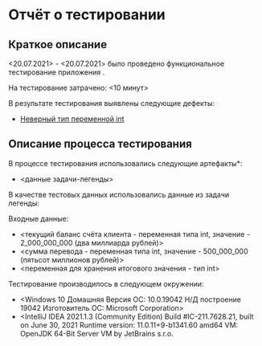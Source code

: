 # Отчёт о тестировании <Money Transfer>

## Краткое описание

<20.07.2021> - <20.07.2021> было проведено функциональное тестирование приложения <Money Transfer>.

На тестирование затрачено: <10 минут>

В результате тестирования выявлены следующие дефекты:
* [Неверный тип переменной int](https://github.com/Milaaver/Money-Transfer/issues/1)


## Описание процесса тестирования

В процессе тестирования использовались следующие артефакты*:
* <данные задачи-легенды>


В качестве тестовых данных использовались данные из задачи легенды:

Входные данные:

* <текущий баланс счёта клиента - переменная типа int, значение - 2_000_000_000 (два миллиарда рублей)>
* <сумма перевода - переменная типа int, значение - 500_000_000 (пятьсот миллионов рублей)>
* <переменная для хранения итогового значения - тип int>

Тестирование производилось в следующем окружении:
* <Windows 10 Домашняя
Версия ОС:                        10.0.19042 Н/Д построение 19042
Изготовитель ОС:                  Microsoft Corporation>
* <IntelliJ IDEA 2021.1.3 (Community Edition)
Build #IC-211.7628.21, built on June 30, 2021
Runtime version: 11.0.11+9-b1341.60 amd64
VM: OpenJDK 64-Bit Server VM by JetBrains s.r.o.

